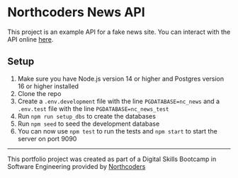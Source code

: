 # Northcoders News API

This project is an example API for a fake news site. You can interact with the API online [here](https://be-nc-news-rjwo.onrender.com/api/).

## Setup

1. Make sure you have Node.js version 14 or higher and Postgres version 16 or higher installed
2. Clone the repo
3. Create a `.env.development` file with the line `PGDATABASE=nc_news` and a `.env.test` file with the line `PGDATABASE=nc_news_test`
4. Run `npm run setup_dbs` to create the databases
5. Run `npm seed` to seed the development database
6. You can now use `npm test` to run the tests and `npm start` to start the server on port 9090

---

This portfolio project was created as part of a Digital Skills Bootcamp in Software Engineering provided by [Northcoders](https://northcoders.com/)
